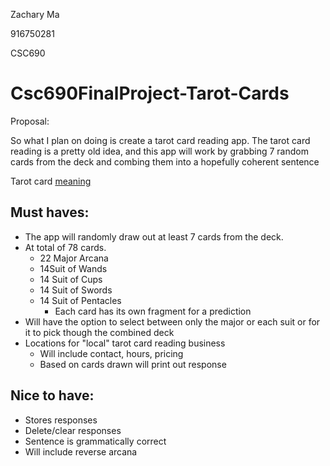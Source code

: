 Zachary Ma

916750281

CSC690

# Csc690FinalProject-Tarot-Cards

Proposal:

So what I plan on doing is create a tarot card reading app. The tarot card reading is a pretty old idea, and this app will work by grabbing 7 random cards from the deck and combing them into a hopefully coherent sentence

Tarot card [meaning](https://labyrinthos.co/blogs/tarot-card-meanings-list)

## Must haves:
- The app will randomly draw out at least 7 cards from the deck.
- At total of 78 cards. 
	- 22 Major Arcana
	- 14Suit of Wands
	- 14 Suit of Cups
	- 14 Suit of Swords
	- 14 Suit of Pentacles 
		- Each card has its own fragment for a prediction
- Will have the option to select between only the major or each suit or for it to pick though the combined deck
- Locations for "local" tarot card reading business
	- Will include contact, hours, pricing
	- Based on cards drawn will print out response

## Nice to have:
- Stores responses
- Delete/clear responses
- Sentence is grammatically correct
- Will include reverse arcana
